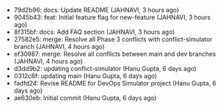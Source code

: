 - 79d2b96: docs: Update README (JAHNAVI, 3 hours ago)
- 9045b43: feat: Initial feature flag for new-feature (JAHNAVI, 3 hours ago)
- 8f315bf: docs: Add FAQ section (JAHNAVI, 3 hours ago)
- 27582e5: merge: Resolve all Phase 3 conflicts with conflict-simulator branch (JAHNAVI, 4 hours ago)
- ef30987: merge: Resolve all conflicts between main and dev branches (JAHNAVI, 4 hours ago)
- d3dd9b2: updating conflict-simulator (Hanu Gupta, 6 days ago)
- 0312c6f: updating main (Hanu Gupta, 6 days ago)
- fadfd24: Revise README for DevOps Simulator project (Hanu Gupta, 6 days ago)
- ae630eb: Initial commit (Hanu Gupta, 6 days ago)